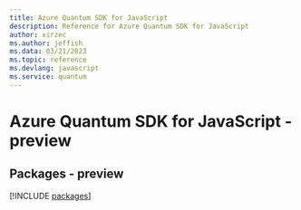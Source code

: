 ```yaml
---
title: Azure Quantum SDK for JavaScript
description: Reference for Azure Quantum SDK for JavaScript
author: xirzec
ms.author: jeffish
ms.data: 03/21/2023
ms.topic: reference
ms.devlang: javascript
ms.service: quantum
---
```

# Azure Quantum SDK for JavaScript - preview
## Packages - preview
[!INCLUDE [packages](quantum-index.md)]